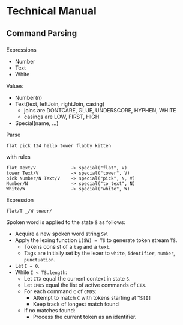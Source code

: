 # Technical Manual

## Command Parsing

### 

Expressions

  - Number
  - Text
  - White

Values

  - Number(n)
  - Text(text, leftJoin, rightJoin, casing)
    - joins are DONTCARE, GLUE, UNDERSCORE, HYPHEN, WHITE
    - casings are LOW, FIRST, HIGH
  - Special(name, ...)


Parse

    flat pick 134 hello tower flabby kitten

with rules

    flat Text/V             -> special("flat", V)
    tower Text/V            -> special("tower", V)
    pick Number/N Text/V    -> special("pick", N, V)
    Number/N                -> special("to_text", N)
    White/W                 -> special("white", W)

Expression

    flat/T _/W tower/

Spoken word is applied to the state `S` as follows:

- Acquire a new spoken word string `SW`.
- Apply the lexing function `L(SW) = TS` to generate token stream `TS`.
  - Tokens consist of a `tag` and a `text`.
  - Tags are initially set by the lexer to `white`, `identifier`, `number`, `punctuation`.
- Let `I = 0`.
- While `I < TS.length`:
  - Let `CTX` equal the current context in state `S`.
  - Let `CMDS` equal the list of active commands of `CTX`.
  - For each command `C` of `CMDS`:
    - Attempt to match `C` with tokens starting at `TS[I]`
    - Keep track of longest match found
  - If no matches found:
    - Process the current token as an identifier.



  
